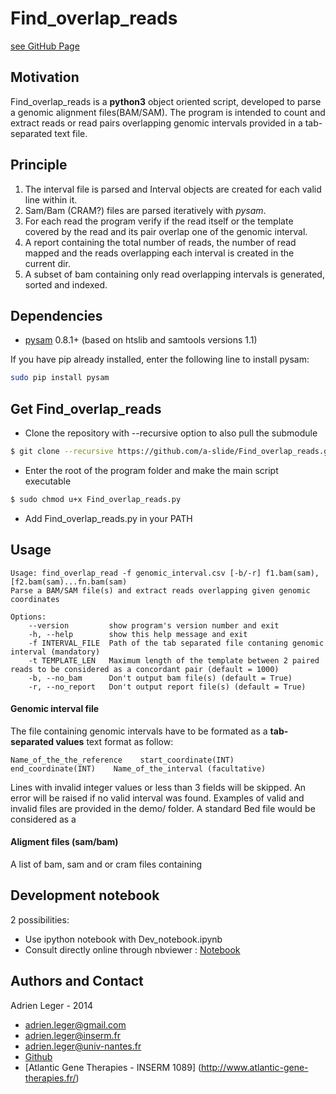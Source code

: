 # Find_overlap_reads

[see GitHub Page](http://a-slide.github.io/Find_overlap_reads) 

## Motivation
Find_overlap_reads is a **python3** object oriented script, developed to parse a genomic alignment files(BAM/SAM). The program is intended to count and extract reads or read pairs overlapping genomic intervals provided in a tab-separated text file.

## Principle

1. The interval file is parsed and Interval objects are created for each valid line within it.
2. Sam/Bam (CRAM?) files are parsed iteratively with *pysam*.
3. For each read the program verify if the read itself or the template covered by the read and its pair overlap one of the genomic interval.
4. A report containing the total number of reads, the number of read mapped and the reads overlapping each interval is created in the current dir.
5. A subset of bam containing only read overlapping intervals is generated, sorted and indexed.  

## Dependencies

* [pysam](https://github.com/pysam-developers/pysam) 0.8.1+ (based on htslib and samtools versions 1.1)

If you have pip already installed, enter the following line to install pysam:
```bash
sudo pip install pysam
```

## Get Find_overlap_reads

* Clone the repository with --recursive option to also pull the submodule
``` bash
$ git clone --recursive https://github.com/a-slide/Find_overlap_reads.git
```

* Enter the root of the program folder and make the main script executable
``` bash
$ sudo chmod u+x Find_overlap_reads.py
```

* Add Find_overlap_reads.py in your PATH

## Usage

    Usage: find_overlap_read -f genomic_interval.csv [-b/-r] f1.bam(sam),[f2.bam(sam)...fn.bam(sam)
    Parse a BAM/SAM file(s) and extract reads overlapping given genomic coordinates

    Options:
        --version         show program's version number and exit
        -h, --help        show this help message and exit
        -f INTERVAL_FILE  Path of the tab separated file contaning genomic interval (mandatory)
        -t TEMPLATE_LEN   Maximum length of the template between 2 paired reads to be considered as a concordant pair (default = 1000)
        -b, --no_bam      Don't output bam file(s) (default = True)
        -r, --no_report   Don't output report file(s) (default = True)

#### Genomic interval file

The file containing genomic intervals have to be formated as a **tab-separated values** text format as follow:

```Name_of_the_the_reference    start_coordinate(INT)    end_coordinate(INT)    Name_of_the_interval (facultative)```

Lines with invalid integer values or less than 3 fields will be skipped. An error will be raised if no valid interval was found.
Examples of valid and invalid files are provided in the demo/ folder. A standard Bed file would be considered as a 

#### Aligment files (sam/bam)

A list of bam, sam and or cram files containing

## Development notebook

2 possibilities:
* Use ipython notebook with Dev_notebook.ipynb
* Consult directly online through nbviewer : [Notebook](http://nbviewer.ipython.org/github/a-slide/Find_overlap_reads/blob/master/Dev_notebook.ipynb)

## Authors and Contact

Adrien Leger - 2014
* <adrien.leger@gmail.com>
* <adrien.leger@inserm.fr>
* <adrien.leger@univ-nantes.fr>
* [Github](https://github.com/a-slide)
* [Atlantic Gene Therapies - INSERM 1089] (http://www.atlantic-gene-therapies.fr/)
